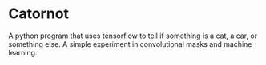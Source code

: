 # Catornot
A python program that uses tensorflow to tell if something is a cat, a car, or something else. A simple experiment in convolutional masks and machine learning.
